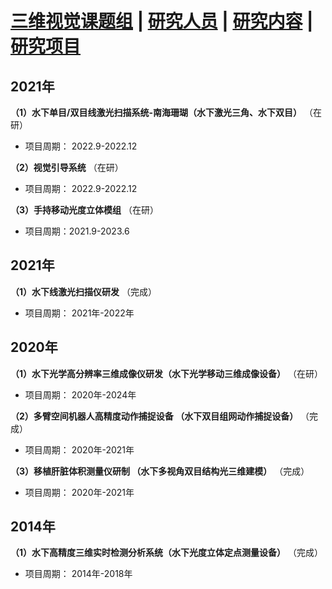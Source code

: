 # <a href="/index.html">三维视觉课题组</a> | <a href="/people.html">研究人员</a> | <a href="/research.html">研究内容</a> | <a href="/project.html">研究项目</a>

## 2021年 
**（1）水下单目/双目线激光扫描系统-南海珊瑚（水下激光三角、水下双目）** （在研）
* 项目周期： 2022.9-2022.12

**（2）视觉引导系统** （在研）
* 项目周期： 2022.9-2022.12

**（3）手持移动光度立体模组** （在研）
* 项目周期：2021.9-2023.6

## 2021年 
**（1）水下线激光扫描仪研发** （完成）
* 项目周期： 2021年-2022年

## 2020年
**（1）水下光学高分辨率三维成像仪研发（水下光学移动三维成像设备）** （在研）
* 项目周期： 2020年-2024年

**（2）多臂空间机器人高精度动作捕捉设备 （水下双目组网动作捕捉设备）** （完成）
* 项目周期： 2020年-2021年
 
**（3）移植肝脏体积测量仪研制 （水下多视角双目结构光三维建模）** （完成）
* 项目周期： 2020年-2021年

## 2014年
**（1）水下高精度三维实时检测分析系统（水下光度立体定点测量设备）** （完成）
* 项目周期： 2014年-2018年



